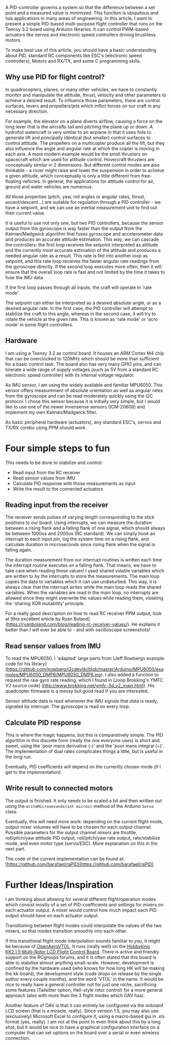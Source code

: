 A PID-controller governs a system so that the difference between a set point
and a measured value is minimized. This function is ubiquitous and has
applications in many areas of engineering. In this article, I want to present a
simple PID-based multi-purpose flight controller that runs on the Teensy 3.2
board using Arduino libraries. It can control PWM-based actuators like servos
and electronic speed controllers driving brushless motors.

To make best use of this article, you should have a basic understanding about
PID, standard RC components like ESC's (electronic speed controllers), Motors
and RX/TX, and some C programming skills.

## Why use PID for flight control?

In quadrocopters, planes, or many other vehicles, we have to constantly monitor
and manipulate the attitude, thrust, velocity and other parameters to achieve a
desired result. To influence those parameters, there are control surfaces,
levers and propellers/jets which inflict forces on our craft in any necessary
direction.

For example, the elevator on a plane diverts airflow, causing a force on the
long lever that is the aircrafts tail and pitching the plane up or down. A
hydrofoil watercraft is very similar to an airplane in that it uses foils to
generate lift and principally identical (but smaller) control surfaces to
control attitude. The propellers on a multicopter produce all the lift, but
they also influence the angle and angular rate at which the copter is moving in
each axis. A more modern example would be the small thrusters on spacecraft
which are used for attitude control. Hovercraft thrusters are conceptually
similar in 2 dimensions. But different control modes are also thinkable - a
rover might raise and lower the suspension in order to achieve a given
attitude, which conceptually is only a little different from free-floating
vehicles. In general, the applications for attitude control for air, ground
and water vehicles are numerous.

All those properties (pitch, yaw, roll angles or angular rates, thrust,
ascent/descent...) are suitable for regulation through a PID controller - we
have a setpoint, and we can use an inertial measurement unit to find out their
current value.

It is useful to use not only one, but two PID controllers, because the sensor
output from the gyroscope is way faster than the output from the
Kalman/Madgwick algorithm that fuses gyroscope and accelerometer data and
produces an accurate attitude estimation. This way, we can cascade the
controllers: the first loop receives the setpoint interpreted as attitude and
the currently most accurate estimation of the attitude and produces a needed
angular rate as a result. This rate is fed into another loop as setpoint, and
this rate loop receives the faster angular rate readings from the gyroscope
directly. If the second loop executes more often, then it will ensure that the
overall loop rate is fast and not limited by the time it takes to fuse the IMU
data.

If the first loop passes through all inputs, the craft will operate in 'rate
mode'.

The setpoint can either be interpreted as a desired absolute angle, or as a
desired angular rate. In the first case, the PID controller will attempt to
stabilize the craft to this angle, whereas in the second case, it will try to
rotate the vehicle at the given rate. This is known as 'rate mode' or 'acro
mode' in some flight controllers.

## Hardware

I am using a Teensy 3.2 as control board. It houses an ARM Cortex M4 chip that
can be overclocked to 120MHz which should be more than sufficient for a basic
control task. The board also has very many GPIO pins, and can tolerate a wide
range of supply voltages (such as 5V from a standard RC electronic speed
controller) with its internal voltage regulator.

As IMU sensor, I am using the widely available and familiar MPU6050. This
sensor offers measurement of absolute orientation as well as angular rates from
the gyroscope and can be read moderately quickly using the I2C protocol. I
chose this sensor because it is initially very simple, but I would like to use
one of the newer Invensense sensors (ICM-20608) and implement my own
Kalman/Madgwick filter.

As basic peripheral hardware (actuators), any standard ESC's, servos and
TX/RX combo using PPM should work.

# Four simple steps to fun

This needs to be done to stabilize and control:

* Read input from the RC receiver
* Read sensor values from IMU
* Calculate PID response with those measurements as input
* Write the result to the connected actuators

## Reading input from the receiver

The receiver sends pulses of varying length corresponding to the stick
positions to our board. Using interrupts, we can measure the duration between a
rising flank and a falling flank of one signal, which should always be between
1000us and 2000us (RC standard). We can simply hook an interrupt to each input
pin, log the system time on a rising flank, and calculate duration in
microseconds since rising flank when the signal is falling again.

The duration measurement from our interrupt routines is written each time the
interrupt routine executes on a falling flank. That means, we have to take care
when reading those values! I used shared volatile variables which are written
to by the interrupts to store the measurements. The main loop copies the data
to variables which it can use undisturbed. This way, it is always clear that
the interrupt writes while the main loop reads the shared variables. When the
variables are read in the main loop, no interrupts are allowed since they
might overwrite the values while reading them, violating the 'sharing XOR
mutability' principle.

For a really good description on how to read RC receiver PPM output, look at
[this excellent article by Ryan Boland]
(https://ryanboland.com/blog/reading-rc-receiver-values/). He explains it
better than I will ever be able to - and with oscilloscope screenshots!

## Read sensor values from IMU

To read the MPU6050, I 'adapted' large parts from [Jeff Rowbergs example code for
his library]
(https://github.com/jrowberg/i2cdevlib/blob/master/Arduino/MPU6050/examples/MPU6050_DMP6/MPU6050_DMP6.ino).
I also added a function to request the raw gyro rate reading, which I found in
[Joop Brokking's YMFC V2 source code]
(http://www.brokking.net/ymfc-3d_v2_main.html). His quadcopter firmware is a
messy but good read if you are interested.

Sensor attitude data is read whenever the IMU signals that data is ready, signaled by
interrupt. The gyroscope is read on every loop.

## Calculate PID response

This is where the magic happens, but this is comparatively simple. The PID
algorithm in this discrete form (really the one everyone uses) is short and
sweet, using the 'poor mans derivative (-)' and the 'poor mans integral (+)'.
The implementation of dual rates complicates things a little, but is useful in
the long run.

Eventually, PID coefficients will depend on the currently chosen mode (if I get to the implementation).

## Write result to connected motors

The output is finished. It only needs to be scaled a bit and then written out
using the ``writeMicroseconds(int micros)`` method of the Arduino ``Servo``
class.

Eventually, this will need more work: depending on the current flight mode,
output mixer volumes will have to be chosen for each output channel. Possible
parameters for the output channel mixers are throttle, roll/pitch/yaw attitude
PID output, roll/pitch/yaw rate output, rate/stabilize mode, and even motor
type (servo/ESC). More explanation on this in the next part.

The code of the current implementation can be found at:
[https://github.com/barafael/raPID](https://github.com/barafael/raPID)

# Further Ideas/Inspiration

I am thinking about allowing for several different flight/operation modes which
consist mostly of a set of PID-coefficients and settings for mixers on each
actuator output. A mixer would control how much impact each PID output should
have on each actuator output.

Transitioning between flight modes could interpolate the values of the two
mixers, so that modes transition smoothly into each other.

If this transitional flight mode interpolation sounds familiar to you, it might
be because of
[OpenAeroVTOL](https://www.rcgroups.com/forums/showthread.php?1972686-OpenAeroVTOL-with-transitional-mixers-(perfect-for-VTOLs)).
It runs (really well) on the [Hobbyking KK2.1.5 Multi-Rotor LCD Flight Control
Board](https://hobbyking.com/de_de/hobbyking-kk2-1-5-multi-rotor-lcd-flight-control-board-with-6050mpu-and-atmel-644pa.html?___store=de_de).
There is active and friendly support on the RCgroups forums, and it is often
stated that this board is able to stabilise almost anything small-scale.
However, development is confined by the hardware used (who knows for how long
HK will be making the kk-board), the development style (code drops on release
by the single author every couple months), and the word 'VTOL' in the name. It
would be nice to really have a general controller not for just one niche,
sacrificing some features (Tailsitter option, Heli-style rotor control) for a
more general approach (also with more than the 3 flight modes which OAV has).

Another feature of OAV is that it can entirely be configured via the onboard
LCD screen (that is a miracle, really). Since version 1.5, you may also use
(exclusively) Microsoft Excel to configure it, using a macro-based gui in .xls
format (yes, really). I am not at the point to even think about this by a long
shot, but it would be nice to have a graphical configuration interface on a
computer that can set options on the board over a serial or even wireless
connection.

